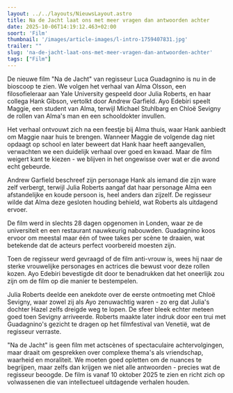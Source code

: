 ```yaml
---
layout: ../../layouts/NieuwsLayout.astro
title: Na de Jacht laat ons met meer vragen dan antwoorden achter
date: 2025-10-06T14:19:12.463+02:00
soort: 'Film'
thumbnail: '/images/article-images/l-intro-1759407831.jpg'
trailer: ""
slug: 'na-de-jacht-laat-ons-met-meer-vragen-dan-antwoorden-achter'
tags: ["Film"]
---
```


De nieuwe film "Na de Jacht" van regisseur Luca Guadagnino is nu in de bioscoop
te zien. We volgen het verhaal van Alma Olsson, een filosofieleraar aan Yale
University gespeeld door Julia Roberts, en haar collega Hank Gibson, vertolkt
door Andrew Garfield. Ayo Edebiri speelt Maggie, een student van Alma, terwijl
Michael Stuhlbarg en Chloë Sevigny de rollen van Alma's man en een schooldokter
invullen.

Het verhaal ontvouwt zich na een feestje bij Alma thuis, waar Hank aanbiedt om
Maggie naar huis te brengen. Wanneer Maggie de volgende dag niet opdaagt op
school en later beweert dat Hank haar heeft aangevallen, verwachten we een
duidelijk verhaal over goed en kwaad. Maar de film weigert kant te kiezen - we
blijven in het ongewisse over wat er die avond echt gebeurde.

Andrew Garfield beschreef zijn personage Hank als iemand die zijn ware zelf
verbergt, terwijl Julia Roberts aangaf dat haar personage Alma een afstandelijke
en koude persoon is, heel anders dan zijzelf. De regisseur wilde dat Alma deze
gesloten houding behield, wat Roberts als uitdagend ervoer.

De film werd in slechts 28 dagen opgenomen in Londen, waar ze de universiteit en
een restaurant nauwkeurig nabouwden. Guadagnino koos ervoor om meestal maar één
of twee takes per scène te draaien, wat betekende dat de acteurs perfect
voorbereid moesten zijn.

Toen de regisseur werd gevraagd of de film anti-vrouw is, wees hij naar de
sterke vrouwelijke personages en actrices die bewust voor deze rollen kozen. Ayo
Edebiri bevestigde dit door te benadrukken dat het oneerlijk zou zijn om de film
op die manier te bestempelen.

Julia Roberts deelde een anekdote over de eerste ontmoeting met Chloë Sevigny,
waar zowel zij als Ayo zenuwachtig waren - zo erg dat Julia's dochter Hazel
zelfs dreigde weg te lopen. De sfeer bleek echter meteen goed toen Sevigny
arriveerde. Roberts maakte later indruk door een trui met Guadagnino's gezicht
te dragen op het filmfestival van Venetië, wat de regisseur verraste.

"Na de Jacht" is geen film met actscènes of spectaculaire achtervolgingen, maar
draait om gesprekken over complexe thema's als vriendschap, waarheid en
moraliteit. We moeten goed opletten om de nuances te begrijpen, maar zelfs dan
krijgen we niet alle antwoorden - precies wat de regisseur beoogde. De film is
vanaf 10 oktober 2025 te zien en richt zich op volwassenen die van intellectueel
uitdagende verhalen houden.
